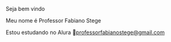 Seja bem vindo

Meu nome é Professor Fabiano Stege

Estou estudando no Alura
📧professorfabianostege@gmail.com
